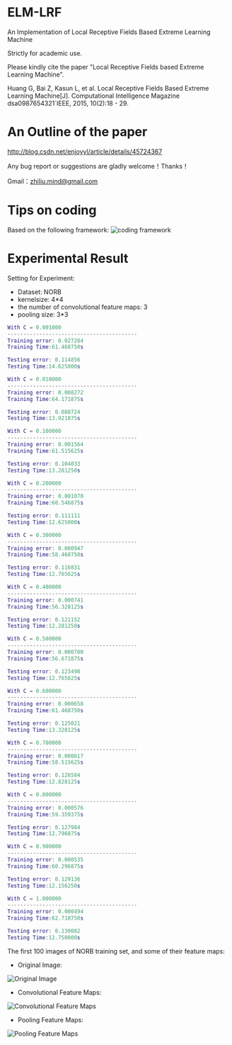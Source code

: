 
# ELM-LRF
An Implementation of Local Receptive Fields Based Extreme Learning Machine

Strictly for academic use.

Please kindly cite the paper "Local Receptive Fields based Extreme Learning Machine".

Huang G, Bai Z, Kasun L, et al. Local Receptive Fields Based  Extreme Learning Machine[J]. Computational Intelligence Magazine dsa0987654321`IEEE,  2015, 10(2):18 - 29.

# An Outline of the paper

http://blog.csdn.net/enjoyyl/article/details/45724367

Any bug report or suggestions are gladly welcome！Thanks！

Gmail：zhiliu.mind@gmail.com

# Tips on coding

Based on the following framework:
![coding framework](http://img.blog.csdn.net/20160311222311371)

# Experimental Result

Setting for Experiment:

- Dataset: NORB
- kernelsize: 4*4
- the number of convolutional feature maps: 3
- pooling size: 3*3


```matlab
With C = 0.001000
-----------------------------------------
Training error: 0.027284
Training Time:61.468750s

Testing error: 0.114856
Testing Time:14.625000s

With C = 0.010000
-----------------------------------------
Training error: 0.008272
Training Time:64.171875s

Testing error: 0.088724
Testing Time:13.921875s

With C = 0.100000
-----------------------------------------
Training error: 0.001564
Training Time:61.515625s

Testing error: 0.104033
Testing Time:13.281250s

With C = 0.200000
-----------------------------------------
Training error: 0.001070
Training Time:60.546875s

Testing error: 0.111111
Testing Time:12.625000s

With C = 0.300000
-----------------------------------------
Training error: 0.000947
Training Time:58.468750s

Testing error: 0.116831
Testing Time:12.765625s

With C = 0.400000
-----------------------------------------
Training error: 0.000741
Training Time:56.328125s

Testing error: 0.121152
Testing Time:12.281250s

With C = 0.500000
-----------------------------------------
Training error: 0.000700
Training Time:56.671875s

Testing error: 0.123498
Testing Time:12.765625s

With C = 0.600000
-----------------------------------------
Training error: 0.000658
Training Time:61.468750s

Testing error: 0.125021
Testing Time:13.328125s

With C = 0.700000
-----------------------------------------
Training error: 0.000617
Training Time:58.515625s

Testing error: 0.126584
Testing Time:12.828125s

With C = 0.800000
-----------------------------------------
Training error: 0.000576
Training Time:59.359375s

Testing error: 0.127984
Testing Time:12.796875s

With C = 0.900000
-----------------------------------------
Training error: 0.000535
Training Time:60.296875s

Testing error: 0.129136
Testing Time:12.156250s

With C = 1.000000
-----------------------------------------
Training error: 0.000494
Training Time:62.718750s

Testing error: 0.130082
Testing Time:12.750000s
```


The first 100 images of NORB training set, and some of their feature maps:


- Original Image:

![Original Image](http://img.blog.csdn.net/20160311220420363)


- Convolutional Feature Maps:

![Convolutional Feature Maps](http://img.blog.csdn.net/20160311220603023)



- Pooling Feature Maps:

![Pooling Feature Maps](http://img.blog.csdn.net/20160311220640337)





